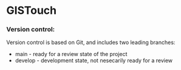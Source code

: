 # GISTouch

### Version control:
Version control is based on Git, and includes two leading branches:
 - main - ready for a review state of the project
 - develop - development state, not nesecarily ready for a review

